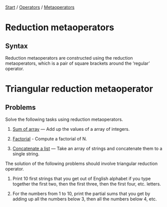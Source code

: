 [Start](/raku-course) / [Operators](/raku-course/operators) / [Metaoperators](/raku-course/operators/metaoperators)

# Reduction metaoperators

## Syntax

Reduction metaoperators are constructed using the reduction metaoperators, which is a pair of square brackets around the ‘regular’ operator.

# Triangular reduction metaoperator


## Problems

Solve the following tasks using reduction metaoperators.

1. [Sum of array](/raku-course/problems/sum-of-array) — Add up the values of a array of integers.

1. [Factorial](/raku-course/problems/factorial-metaoperator) - Compute a factorial of N.

1. [Concatenate a list](/raku-course/problems/concatenate-a-list) — Take an array of strings and concatenate them to a single string.

The solution of the following problems should involve triangular reduction operator.

1. Print 10 first strings that you get out of English alphabet if you type together the first two, then the first three, then the first four, etc. letters.

1. For the numbers from 1 to 10, print the partial sums that you get by adding up all the numbers below 3, then all the numbers below 4, etc.
